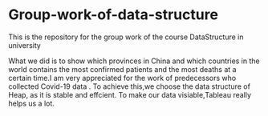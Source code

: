 # Group-work-of-data-structure

  This is the repository for the group work of the course DataStructure in university

  What we did is to show which provinces in China and which countries in the world contains the most confirmed patients and the most deaths 
at a certain time.I am very appreciated for the work of predecessors who collected Covid-19 data .
  To achieve this,we choose the data structure of Heap, as it is stable and effcient.
  To make our data visiable,Tableau really helps us a lot.
